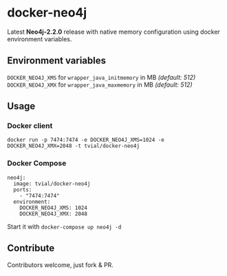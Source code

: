 # docker-neo4j

Latest **Neo4j-2.2.0** release with native memory configuration using docker environment variables.

## Environment variables

`DOCKER_NEO4J_XMS` for `wrapper_java_initmemory` in MB _(default: 512)_  
`DOCKER_NEO4J_XMX` for `wrapper_java_maxmemory` in MB _(default: 512)_  

## Usage

### Docker client

`docker run -p 7474:7474 -e DOCKER_NEO4J_XMS=1024 -e DOCKER_NEO4J_XMX=2048 -t tvial/docker-neo4j`

### Docker Compose

	neo4j:
	  image: tvial/docker-neo4j
	  ports:
	    - "7474:7474"
	  environment:
	    DOCKER_NEO4J_XMS: 1024
	    DOCKER_NEO4J_XMX: 2048    

Start it with `docker-compose up neo4j -d`

## Contribute

Contributors welcome, just fork & PR.